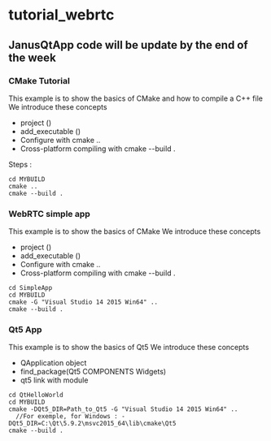 # tutorial_webrtc

## JanusQtApp code will be update by the end of the week ##

### CMake Tutorial ###

This example is to show the basics of CMake and how to compile a C++ file
We introduce these concepts

* project () 
* add_executable ()
* Configure with cmake ..
* Cross-platform compiling with cmake --build .

Steps :

```cd CMakeTutorial
cd MYBUILD
cmake ..
cmake --build .
```


### WebRTC simple app ###

This example is to show the basics of CMake
We introduce these concepts

* project ()
* add_executable ()
* Configure with cmake ..
* Cross-platform compiling with cmake --build .

```
cd SimpleApp
cd MYBUILD
cmake -G "Visual Studio 14 2015 Win64" ..
cmake --build .
```


### Qt5 App ###

This example is to show the basics of Qt5
We introduce these concepts

* QApplication object
* find_package(Qt5 COMPONENTS Widgets)
* qt5 link with module

```
cd QtHelloWorld
cd MYBUILD
cmake -DQt5_DIR=Path_to_Qt5 -G "Visual Studio 14 2015 Win64" ..
  //For exemple, for Windows : -DQt5_DIR=C:\Qt\5.9.2\msvc2015_64\lib\cmake\Qt5
cmake --build .
```


